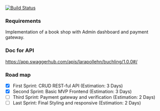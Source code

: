 [![Build Status](https://travis-ci.com/larapollehn/buchling.svg?branch=master)](https://travis-ci.com/larapollehn/buchling)

### Requirements

Implementation of a book shop with Admin dashboard and payment gateway. 

### Doc for API 

https://app.swaggerhub.com/apis/larapollehn/buchling/1.0.0#/

### Road map
- [x] First Sprint: CRUD REST-ful API (Estimation: 3 Days)
- [x] Second Sprint: Basic MVP Frontend (Estimation: 3 Days)
- [ ] Third Sprint: Payment gateway and verification (Estimation: 2 Days)
- [ ] Last Sprint: Final Styling and responsive (Estimation: 2 Days)  
